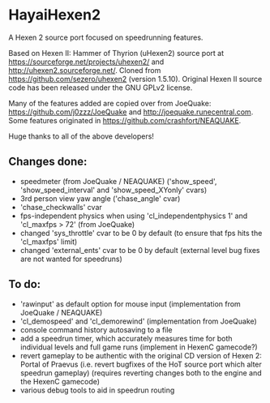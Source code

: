 # HayaiHexen2
A Hexen 2 source port focused on speedrunning features.

Based on Hexen II: Hammer of Thyrion (uHexen2) source port at https://sourceforge.net/projects/uhexen2/ and http://uhexen2.sourceforge.net/.
Cloned from https://github.com/sezero/uhexen2 (version 1.5.10).
Original Hexen II source code has been released under the GNU GPLv2 license.

Many of the features added are copied over from JoeQuake: https://github.com/j0zzz/JoeQuake and http://joequake.runecentral.com. Some features originated in https://github.com/crashfort/NEAQUAKE.

Huge thanks to all of the above developers!


## Changes done:

* speedmeter (from JoeQuake / NEAQUAKE) ('show_speed', 'show_speed_interval' and 'show_speed_XYonly' cvars)
* 3rd person view yaw angle ('chase_angle' cvar)
* 'chase_checkwalls' cvar
* fps-independent physics when using 'cl_independentphysics 1' and 'cl_maxfps > 72' (from JoeQuake)
* changed 'sys_throttle' cvar to be 0 by default (to ensure that fps hits the 'cl_maxfps' limit)
* changed 'external_ents' cvar to be 0 by default (external level bug fixes are not wanted for speedruns)

## To do:

* 'rawinput' as default option for mouse input (implementation from JoeQuake / NEAQUAKE)
* 'cl_demospeed' and 'cl_demorewind' (implementation from JoeQuake)
* console command history autosaving to a file
* add a speedrun timer, which accurately measures time for both individual levels and full game runs (implement in HexenC gamecode?)
* revert gameplay to be authentic with the original CD version of Hexen 2: Portal of Praevus (i.e. revert bugfixes of the HoT source port which alter speedrun gameplay) (requires reverting changes both to the engine and the HexenC gamecode)
* various debug tools to aid in speedrun routing